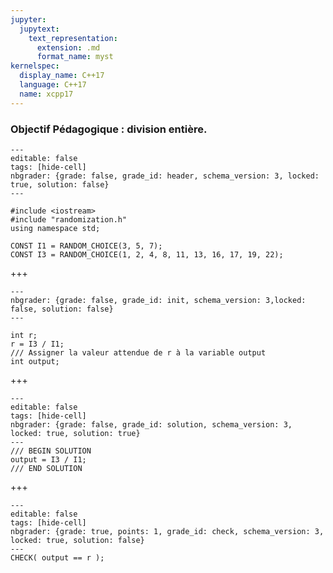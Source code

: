 ```yaml
---
jupyter:
  jupytext:
    text_representation:
      extension: .md
      format_name: myst
kernelspec:
  display_name: C++17
  language: C++17
  name: xcpp17
---
```


### Objectif Pédagogique : division entière.

```{code-cell} c++
---
editable: false
tags: [hide-cell]
nbgrader: {grade: false, grade_id: header, schema_version: 3, locked: true, solution: false}
---

#include <iostream>
#include "randomization.h"
using namespace std;

CONST I1 = RANDOM_CHOICE(3, 5, 7);
CONST I3 = RANDOM_CHOICE(1, 2, 4, 8, 11, 13, 16, 17, 19, 22);

```

+++

```{code-cell} c++
---
nbgrader: {grade: false, grade_id: init, schema_version: 3,locked: false, solution: false}
---

int r;
r = I3 / I1;
/// Assigner la valeur attendue de r à la variable output
int output;
```

+++

```{code-cell} c++
---
editable: false
tags: [hide-cell]
nbgrader: {grade: false, grade_id: solution, schema_version: 3, locked: true, solution: true}
---
/// BEGIN SOLUTION
output = I3 / I1;
/// END SOLUTION
```

+++

```{code-cell} c++
---
editable: false
tags: [hide-cell]
nbgrader: {grade: true, points: 1, grade_id: check, schema_version: 3, locked: true, solution: false}
---
CHECK( output == r );
```
